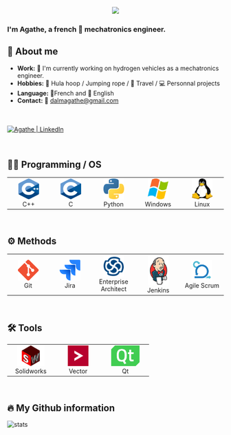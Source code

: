 <p align="center">
  <a href="https://github.com/DenverCoder1/readme-typing-svg">
    <img src="https://readme-typing-svg.demolab.com?font=Fira+Code&size=24&duration=2000&pause=1000&color=F76000&center=true&vCenter=true&width=435&lines=Hello+everyone!;Welcome+to+my+Github+%3AP" /></a>
</p>

<h3 align="left">I'm Agathe, a french 🐸 mechatronics engineer. </h3>
<h2 align="left" id="about-me">👩 About me</h2>

- **Work:** 	🚚 I'm currently working on hydrogen vehicles as a mechatronics engineer.
- **Hobbies:** 💃 Hula hoop / Jumping rope / 🛫 Travel / 💻 Personnal projects
- **Language:** 🥖French and 👑 English
- **Contact:** 📧 dalmagathe@gmail.com

<br />

[<img align="middle" alt="Agathe | LinkedIn" width="120px" src="https://img.shields.io/badge/LinkedIn-0077B5?style=for-the-badge&logo=linkedin&logoColor=white" />][linkedin]

<br />

<h2 align="left" id="tech">👨‍💻 Programming / OS</h2>

<table>
  <tr>
    <td align="center" width="96">
      <a href="#tech">
        <img src="./img/Cpp.png" width="48" height="48" alt="Cpp" />
      </a>
      <br>C++
    </td>
    <td align="center" width="96">
      <a href="#tech">
        <img src="./img/C.png" width="48" height="48" alt="C" />
      </a>
      <br>C
    </td>
    <td align="center"  width="96">
      <a href="#tech">
        <img src="./img/Python.png" width="48" height="48" alt="Python" />
      </a>
      <br>Python
    </td>
    <td align="center"  width="96">
      <a href="#tech">
        <img src="./img/Windows.png" width="48" height="48" alt="Windows" />
      </a>
      <br>Windows
    </td>
    <td align="center"  width="96">
      <a href="#tech">
        <img src="./img/Linux.png" width="48" height="48" alt="Linux" />
      </a>
      <br>Linux
    </td>
  </tr>
</table>

<br />

<h2 align="left" id="tech">⚙️ Methods</h2>

<table>
  <tr>
    <td align="center" width="96">
      <a href="#tech">
        <img src="./img/Git.png" width="48" height="48" alt="Git" />
      </a>
      <br>Git
    </td>
    <td align="center" width="96">
      <a href="#tech">
        <img src="./img/Jira.png" width="48" height="48" alt="Jira" />
      </a>
      <br>Jira
    </td>
    <td align="center"  width="96">
      <a href="#tech">
        <img src="./img/EnterpriseArchitect.png" width="48" height="48" alt="EA" />
      </a>
      <br>Enterprise Architect
    </td>
    <td align="center"  width="96">
      <a href="#tech">
        <img src="./img/Jenkins.png" width="48" height="70" alt="Jenkins" />
      </a>
      <br>Jenkins
    </td>
    <td align="center"  width="96">
      <a href="#tech">
        <img src="./img/Scrum.png" width="48" height="48" alt="Scrum" />
      </a>
      <br>Agile Scrum
    </td>
  </tr>
</table>


<br />

<h2 align="left" id="tech">🛠️ Tools</h2>

<table>
  <tr>
    <td align="center" width="96">
      <a href="#tech">
        <img src="./img/Solidworks.png" height="48" alt="Solidworks" />
      </a>
      <br>Solidworks
    </td>
    <td align="center" width="96">
      <a href="#tech">
        <img src="./img/Vector.png" width="48" height="48" alt="Vector" />
      </a>
      <br>Vector
    </td>
    <td align="center"  width="96">
      <a href="#tech">
        <img src="./img/Qt.png" height="48" alt="Qt" />
      </a>
      <br>Qt
    </td>
  </tr>
</table>

<br />

<h2 align="left" id="stats">🔥 My Github information</h2>

<a href="#stats">
  <img src="https://github-readme-stats.vercel.app/api/top-langs/?username=dalmagathe&hide=TeX&layout=compact&theme=transparent" alt="stats" align="left" />
</a>

<!-- links -->
[linkedin]: https://www.linkedin.com/in/agathe-dalmazir
